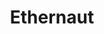 ---
title: Ethernaut
description: The Ethernaut is a Web3/Solidity based wargame played in the Ethereum Virtual Machine. Each level is a smart contract that needs to be 'hacked'. The game is 100% open source and all levels are contributions made by other players.
url: https://ethernaut.openzeppelin.com/
image:
    # url: '/assets/images/cafe.png'
    # alt: 'Cafe'
tags: ['blockchain', 'training', 'web3']
listedDate: 2023-11-10
published: true
---